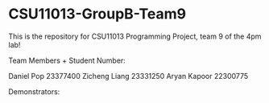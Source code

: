 # CSU11013-GroupB-Team9
This is the repository for CSU11013 Programming Project, team 9 of the 4pm lab!

Team Members + Student Number:

Daniel  Pop   23377400
Zicheng Liang 23331250
Aryan Kapoor  22300775

Demonstrators:
